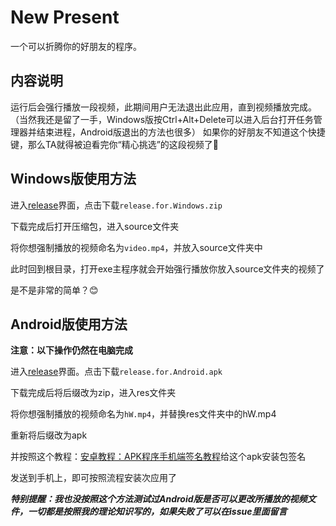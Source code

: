 # New Present
一个可以折腾你的好朋友的程序。

## 内容说明
运行后会强行播放一段视频，此期间用户无法退出此应用，直到视频播放完成。（当然我还是留了一手，Windows版按Ctrl+Alt+Delete可以进入后台打开任务管理器并结束进程，Android版退出的方法也很多）
如果你的好朋友不知道这个快捷键，那么TA就得被迫看完你“精心挑选”的这段视频了🤣

## Windows版使用方法
进入[release](https://github.com/FangZirui-E5/Cerulean/releases)界面，点击下载```release.for.Windows.zip```

下载完成后打开压缩包，进入source文件夹

将你想强制播放的视频命名为```video.mp4```，并放入source文件夹中

此时回到根目录，打开exe主程序就会开始强行播放你放入source文件夹的视频了

是不是非常的简单？😊
## Android版使用方法
**注意：以下操作仍然在电脑完成**

进入[release](https://github.com/FangZirui-E5/Cerulean/releases)界面。点击下载```release.for.Android.apk```

下载完成后将后缀改为zip，进入res文件夹

将你想强制播放的视频命名为```hW.mp4```，并替换res文件夹中的hW.mp4

重新将后缀改为apk

并按照这个教程：[安卓教程：APK程序手机端签名教程](https://sspai.com/post/23947)给这个apk安装包签名

发送到手机上，即可按照流程安装次应用了

***特别提醒：我也没按照这个方法测试过Android版是否可以更改所播放的视频文件，一切都是按照我的理论知识写的，如果失败了可以在issue里面留言***